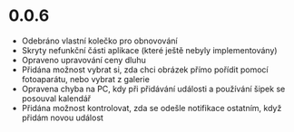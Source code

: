 # 0.0.6

- Odebráno vlastní kolečko pro obnovování
- Skryty nefunkční části aplikace (které ještě nebyly implementovány)
- Opraveno upravování ceny dluhu
- Přidána možnost vybrat si, zda chci obrázek přímo pořídit pomocí fotoaparátu, nebo vybrat z galerie
- Opravena chyba na PC, kdy při přidávání události a používání šipek se posouval kalendář
- Přidána možnost kontrolovat, zda se odešle notifikace ostatním, když přidám novou událost
